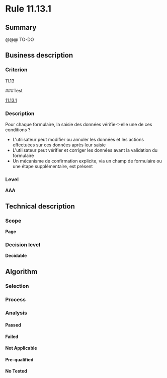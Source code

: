 # Rule 11.13.1

## Summary

@@@ TO-DO

## Business description

### Criterion

[11.13](http://references.modernisation.gouv.fr/sites/default/files/RGAA3_RC2-1/referentiel_technique.htm#crit-11-13)

###Test

[11.13.1](http://references.modernisation.gouv.fr/sites/default/files/RGAA3_RC2-1/referentiel_technique.htm#test-11-13-1)

### Description

Pour chaque formulaire, la saisie des donn&eacute;es v&eacute;rifie-t-elle une de ces conditions ? 
 
 *  L'utilisateur peut modifier ou annuler les donn&eacute;es et les actions effectu&eacute;es sur ces donn&eacute;es apr&egrave;s leur saisie 
 *  L'utilisateur peut v&eacute;rifier et corriger les donn&eacute;es avant la validation du formulaire 
 *  Un m&eacute;canisme de confirmation explicite, via un champ de formulaire ou une &eacute;tape suppl&eacute;mentaire, est pr&eacute;sent  


### Level

**AAA**

## Technical description

### Scope

**Page**

### Decision level

**Decidable**

## Algorithm

### Selection

### Process

### Analysis

#### Passed

#### Failed

#### Not Applicable

#### Pre-qualified

#### No Tested 






